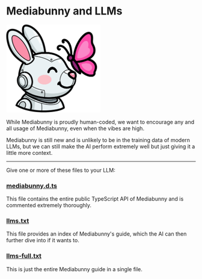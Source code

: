 # Mediabunny and LLMs

<div class="grid place-items-center my-14">
    <div class="relative">
        <div class="absolute top-0 left-0 size-full rounded-full" style="background: var(--vp-home-hero-image-background-image); filter: var(--vp-home-hero-image-filter)"></div>
        <img src="./assets/mediarobot.svg" width="250" class="relative">
    </div>
</div>

While Mediabunny is proudly human-coded, we want to encourage any and all usage of Mediabunny, even when the vibes are high.

Mediabunny is still new and is unlikely to be in the training data of modern LLMs, but we can still make the AI perform extremely well but just giving it a little more context.

---

Give one or more of these files to your LLM:

### [mediabunny.d.ts](/mediabunny.d.ts)

This file contains the entire public TypeScript API of Mediabunny and is commented extremely thoroughly.

### [llms.txt](/llms.txt)

This file provides an index of Mediabunny's guide, which the AI can then further dive into if it wants to.

### [llms-full.txt](/llms-full.txt)

This is just the entire Mediabunny guide in a single file.
